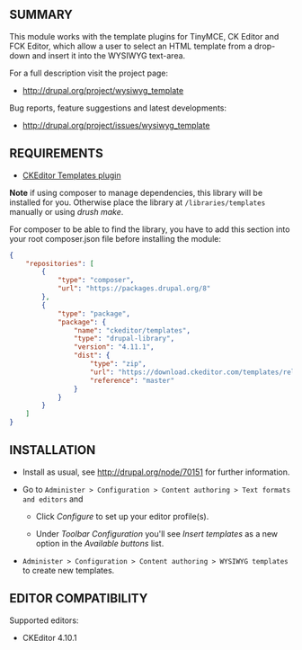 ## SUMMARY

This module works with the template plugins for TinyMCE, CK Editor and
FCK Editor, which allow a user to select an HTML template from a drop-down and
insert it into the WYSIWYG text-area.

For a full description visit the project page:

- http://drupal.org/project/wysiwyg_template

Bug reports, feature suggestions and latest developments:

- http://drupal.org/project/issues/wysiwyg_template


## REQUIREMENTS

* [CKEditor Templates plugin](http://ckeditor.com/addon/templates)

**Note** if using composer to manage dependencies, this library will be installed for you. Otherwise place the library at `/libraries/templates` manually or using *drush make*.

For composer to be able to find the library, you have to add this section into your root composer.json file before installing the module:

```json
{
    "repositories": [
        {
            "type": "composer",
            "url": "https://packages.drupal.org/8"
        },
        {
            "type": "package",
            "package": {
                "name": "ckeditor/templates",
                "type": "drupal-library",
                "version": "4.11.1",
                "dist": {
                    "type": "zip",
                    "url": "https://download.ckeditor.com/templates/releases/templates_4.11.1.zip",
                    "reference": "master"
                }
            }
        }
    ]
}
```

## INSTALLATION

* Install as usual, see http://drupal.org/node/70151 for further information.

* Go to `Administer > Configuration > Content authoring > Text formats and editors` and

  - Click *Configure* to set up your editor profile(s).

  - Under *Toolbar Configuration* you'll see *Insert templates* as a new option in the *Available buttons* list.

* `Administer > Configuration > Content authoring > WYSIWYG templates` to create new templates.

## EDITOR COMPATIBILITY

Supported editors:

 - CKEditor 4.10.1
